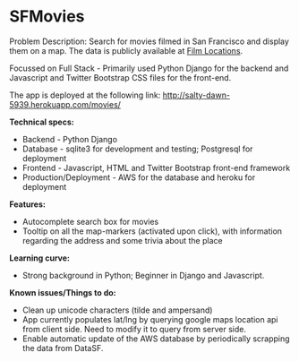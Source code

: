 SFMovies
========

Problem Description: Search for movies filmed in San Francisco and display them on a map. The data is publicly available at <a href=https://data.sfgov.org/Culture-and-Recreation/Film-Locations-in-San-Francisco/yitu-d5am?>Film Locations</a>.

Focussed on Full Stack - Primarily used Python Django for the backend and Javascript and Twitter Bootstrap CSS files for the front-end.

The app is deployed at the following link: http://salty-dawn-5939.herokuapp.com/movies/


**Technical specs:**

* Backend - Python Django
* Database - sqlite3 for development and testing; Postgresql for deployment
* Frontend - Javascript, HTML and Twitter Bootstrap front-end framework
* Production/Deployment - AWS for the database and heroku for deployment


**Features:**

* Autocomplete search box for movies
* Tooltip on all the map-markers (activated upon click), with information regarding the address and some trivia about the place


**Learning curve:**

* Strong background in Python; Beginner in Django and Javascript.


**Known issues/Things to do:**

* Clean up unicode characters (tilde and ampersand)
* App currently populates lat/lng by querying google maps location api from client side. Need to modify it to query from server side.
* Enable automatic update of the AWS database by periodically scrapping the data from DataSF.
